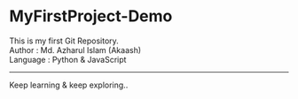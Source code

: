 # MyFirstProject-Demo
This is my first  Git Repository.
<br>
Author : Md. Azharul Islam (Akaash)
<br>
Language : Python & JavaScript
<hr>
Keep learning & keep exploring..
